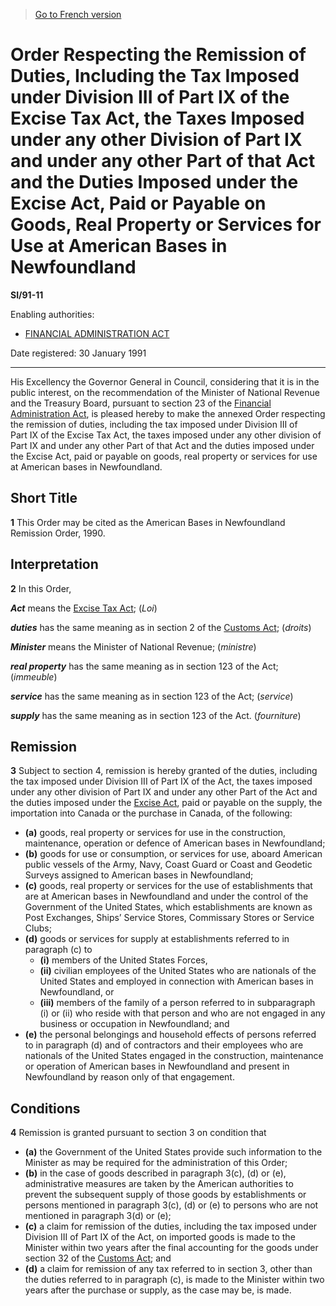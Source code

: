 > [Go to French version](/fr/Règlements/Textes%20réglementaires/91/11.md)

# Order Respecting the Remission of Duties, Including the Tax Imposed under Division III of Part IX of the Excise Tax Act, the Taxes Imposed under any other Division of Part IX and under any other Part of that Act and the Duties Imposed under the Excise Act, Paid or Payable on Goods, Real Property or Services for Use at American Bases in Newfoundland

**SI/91-11**

Enabling authorities: 
- [FINANCIAL ADMINISTRATION ACT](/en/Acts/Revised%20Statutes%20of%20Canada/F/F-11.md)

Date registered: 30 January 1991

----------

His Excellency the Governor General in Council, considering that it is in the public interest, on the recommendation of the Minister of National Revenue and the Treasury Board, pursuant to section 23 of the [Financial Administration Act](/en/Acts/Revised%20Statutes%20of%20Canada/F/F-11.md), is pleased hereby to make the annexed Order respecting the remission of duties, including the tax imposed under Division III of Part IX of the Excise Tax Act, the taxes imposed under any other division of Part IX and under any other Part of that Act and the duties imposed under the Excise Act, paid or payable on goods, real property or services for use at American bases in Newfoundland.




## Short Title


**1** This Order may be cited as the American Bases in Newfoundland Remission Order, 1990.




## Interpretation


**2** In this Order,

***Act*** means the [Excise Tax Act](/en/Acts/Revised%20Statutes%20of%20Canada/E/E-15.md); (*Loi*)

***duties*** has the same meaning as in section 2 of the [Customs Act](/en/Acts/Statutes%20of%20Canada/1985/c.%201%20(2nd%20Supp.).md); (*droits*)

***Minister*** means the Minister of National Revenue; (*ministre*)

***real property*** has the same meaning as in section 123 of the Act; (*immeuble*)

***service*** has the same meaning as in section 123 of the Act; (*service*)

***supply*** has the same meaning as in section 123 of the Act. (*fourniture*)




## Remission


**3** Subject to section 4, remission is hereby granted of the duties, including the tax imposed under Division III of Part IX of the Act, the taxes imposed under any other division of Part IX and under any other Part of the Act and the duties imposed under the [Excise Act](/en/Acts/Revised%20Statutes%20of%20Canada/E/E-14.md), paid or payable on the supply, the importation into Canada or the purchase in Canada, of the following:
- **(a)** goods, real property or services for use in the construction, maintenance, operation or defence of American bases in Newfoundland;
- **(b)** goods for use or consumption, or services for use, aboard American public vessels of the Army, Navy, Coast Guard or Coast and Geodetic Surveys assigned to American bases in Newfoundland;
- **(c)** goods, real property or services for the use of establishments that are at American bases in Newfoundland and under the control of the Government of the United States, which establishments are known as Post Exchanges, Ships’ Service Stores, Commissary Stores or Service Clubs;
- **(d)** goods or services for supply at establishments referred to in paragraph (c) to
	- **(i)** members of the United States Forces,
	- **(ii)** civilian employees of the United States who are nationals of the United States and employed in connection with American bases in Newfoundland, or
	- **(iii)** members of the family of a person referred to in subparagraph (i) or (ii) who reside with that person and who are not engaged in any business or occupation in Newfoundland; and
- **(e)** the personal belongings and household effects of persons referred to in paragraph (d) and of contractors and their employees who are nationals of the United States engaged in the construction, maintenance or operation of American bases in Newfoundland and present in Newfoundland by reason only of that engagement.




## Conditions


**4** Remission is granted pursuant to section 3 on condition that
- **(a)** the Government of the United States provide such information to the Minister as may be required for the administration of this Order;
- **(b)** in the case of goods described in paragraph 3(c), (d) or (e), administrative measures are taken by the American authorities to prevent the subsequent supply of those goods by establishments or persons mentioned in paragraph 3(c), (d) or (e) to persons who are not mentioned in paragraph 3(d) or (e);
- **(c)** a claim for remission of the duties, including the tax imposed under Division III of Part IX of the Act, on imported goods is made to the Minister within two years after the final accounting for the goods under section 32 of the [Customs Act](/en/Acts/Statutes%20of%20Canada/1985/c.%201%20(2nd%20Supp.).md); and
- **(d)** a claim for remission of any tax referred to in section 3, other than the duties referred to in paragraph (c), is made to the Minister within two years after the purchase or supply, as the case may be, is made.


